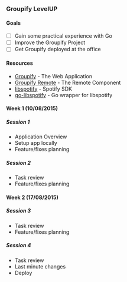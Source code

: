 ### Groupify LevelUP

#### Goals

- [ ] Gain some practical experience with Go
- [ ] Improve the Groupify Project
- [ ] Get Groupify deployed at the office

#### Resources

* [Groupify](https://github.com/ahamidi/groupify) - The Web Application
* [Groupify Remote](https://github.com/ahamidi/groupify-remote/) - The Remote Component
* [libspotify](https://developer.spotify.com/technologies/libspotify/) - Spotify SDK 
* [go-libspotify](https://github.com/op/go-libspotify) - Go wrapper for libspotify

#### Week 1 (10/08/2015)

##### Session 1

* Application Overview
* Setup app locally
* Feature/fixes planning

##### Session 2

* Task review
* Feature/fixes planning

#### Week 2 (17/08/2015)

##### Session 3

* Task review
* Feature/fixes planning

##### Session 4

* Task review
* Last minute changes
* Deploy
